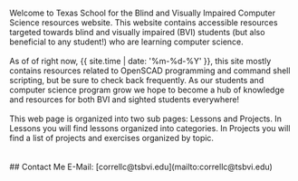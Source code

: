 <br>
Welcome to Texas School for the Blind and Visually Impaired Computer Science resources website. This website contains accessible resources targeted towards blind and visually impaired (BVI) students (but also beneficial to any student!) who are learning computer science.
<br>
<br>
As of of right now, {{ site.time | date: '%m-%d-%Y' }}, this site mostly contains resources related to OpenSCAD programming and command shell scripting, but be sure to check back frequently. As our students and computer science program grow we hope to become a hub of knowledge and resources for both BVI and sighted students everywhere!
<br>
<br>
This web page is organized into two sub pages: Lessons and Projects. In Lessons you will find lessons organized into categories. In Projects you will find a list of projects and exercises organized by topic.
<br>
<br>
<br>    
## Contact Me
E-Mail: [correllc@tsbvi.edu](mailto:correllc@tsbvi.edu)